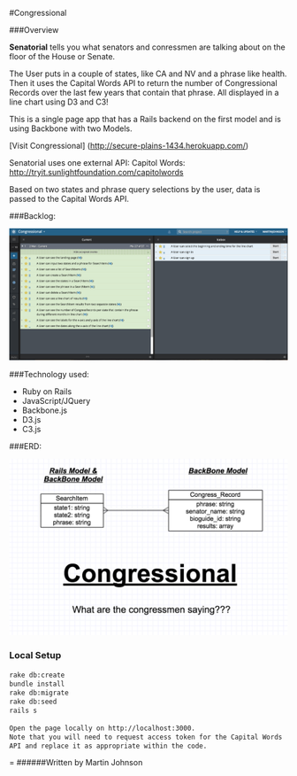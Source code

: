 #Congressional

###Overview

**Senatorial** tells you what senators and conressmen are talking about on the floor of the House or Senate.  

The User puts in a couple of states, like CA and NV and a phrase like health. Then it uses the Capital Words API to return the number of Congressional Records over the last few years that contain that phrase. All displayed in a line chart using D3 and C3!

This is a single page app that has a Rails backend on the first model and is using Backbone with two Models.

[Visit Congressional] (http://secure-plains-1434.herokuapp.com/)

Senatorial uses one external API:
Capitol Words: http://tryit.sunlightfoundation.com/capitolwords

Based on two states and phrase query selections by the user, data is passed to the Capital Words API.

###Backlog: 

![](app/assets/images/CongressionalUserStories.png)

###Technology used:
- Ruby on Rails
- JavaScript/JQuery
- Backbone.js
- D3.js
- C3.js

###ERD:

![](app/assets/images/CongressionalERD.png)

### Local Setup

    rake db:create
    bundle install
    rake db:migrate
    rake db:seed
    rails s

    Open the page locally on http://localhost:3000.
    Note that you will need to request access token for the Capital Words API and replace it as appropriate within the code. 
    
=
######Written by Martin Johnson

